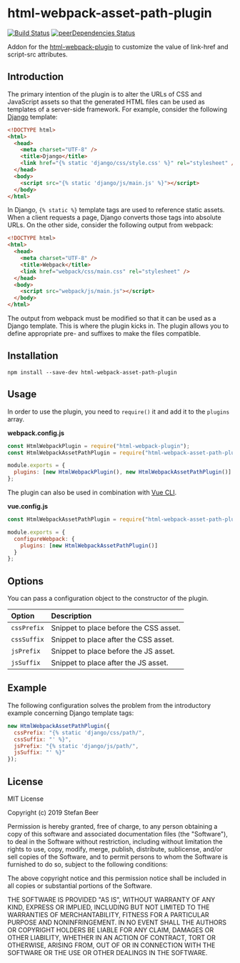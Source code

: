 # html-webpack-asset-path-plugin

[![Build Status](https://travis-ci.com/bikusta/html-webpack-asset-path-plugin.svg?branch=master)](https://travis-ci.com/bikusta/html-webpack-asset-path-plugin)
[![peerDependencies Status](https://david-dm.org/bikusta/html-webpack-asset-path-plugin/peer-status.svg)](https://david-dm.org/bikusta/html-webpack-asset-path-plugin?type=peer)

Addon for the [html-webpack-plugin](https://github.com/jantimon/html-webpack-plugin/tree/v3.2.0) to customize the value of link-href and script-src attributes.

## Introduction

The primary intention of the plugin is to alter the URLs of CSS and JavaScript assets so that the generated HTML files can be used as templates of a server-side framework. For example, consider the following [Django](https://www.djangoproject.com/) template:

```html
<!DOCTYPE html>
<html>
  <head>
    <meta charset="UTF-8" />
    <title>Django</title>
    <link href="{% static 'django/css/style.css' %}" rel="stylesheet" />
  </head>
  <body>
    <script src="{% static 'django/js/main.js' %}"></script>
  </body>
</html>
```

In Django, `{% static %}` template tags are used to reference static assets. When a client requests a page, Django converts those tags into absolute URLs. On the other side, consider the following output from webpack:

```html
<!DOCTYPE html>
<html>
  <head>
    <meta charset="UTF-8" />
    <title>Webpack</title>
    <link href="webpack/css/main.css" rel="stylesheet" />
  </head>
  <body>
    <script src="webpack/js/main.js"></script>
  </body>
</html>
```

The output from webpack must be modified so that it can be used as a Django template. This is where the plugin kicks in. The plugin allows you to define appropriate pre- and suffixes to make the files compatible.

## Installation

    npm install --save-dev html-webpack-asset-path-plugin

## Usage

In order to use the plugin, you need to `require()` it and add it to the `plugins` array.

**webpack.config.js**

```javascript
const HtmlWebpackPlugin = require("html-webpack-plugin");
const HtmlWebpackAssetPathPlugin = require("html-webpack-asset-path-plugin");

module.exports = {
  plugins: [new HtmlWebpackPlugin(), new HtmlWebpackAssetPathPlugin()]
};
```

The plugin can also be used in combination with [Vue CLI](https://cli.vuejs.org/).

**vue.config.js**

```javascript
const HtmlWebpackAssetPathPlugin = require("html-webpack-asset-path-plugin");

module.exports = {
  configureWebpack: {
    plugins: [new HtmlWebpackAssetPathPlugin()]
  }
};
```

## Options

You can pass a configuration object to the constructor of the plugin.

| Option      | Description                            |
| :---------- | :------------------------------------- |
| `cssPrefix` | Snippet to place before the CSS asset. |
| `cssSuffix` | Snippet to place after the CSS asset.  |
| `jsPrefix`  | Snippet to place before the JS asset.  |
| `jsSuffix`  | Snippet to place after the JS asset.   |

## Example

The following configuration solves the problem from the introductory example concerning Django template tags:

```javascript
new HtmlWebpackAssetPathPlugin({
  cssPrefix: "{% static 'django/css/path/",
  cssSuffix: "' %}",
  jsPrefix: "{% static 'django/js/path/",
  jsSuffix: "' %}"
});
```

## License

MIT License

Copyright (c) 2019 Stefan Beer

Permission is hereby granted, free of charge, to any person obtaining a copy of this software and associated documentation files (the "Software"), to deal in the Software without restriction, including without limitation the rights to use, copy, modify, merge, publish, distribute, sublicense, and/or sell copies of the Software, and to permit persons to whom the Software is furnished to do so, subject to the following conditions:

The above copyright notice and this permission notice shall be included in all copies or substantial portions of the Software.

THE SOFTWARE IS PROVIDED "AS IS", WITHOUT WARRANTY OF ANY KIND, EXPRESS OR IMPLIED, INCLUDING BUT NOT LIMITED TO THE WARRANTIES OF MERCHANTABILITY, FITNESS FOR A PARTICULAR PURPOSE AND NONINFRINGEMENT. IN NO EVENT SHALL THE AUTHORS OR COPYRIGHT HOLDERS BE LIABLE FOR ANY CLAIM, DAMAGES OR OTHER LIABILITY, WHETHER IN AN ACTION OF CONTRACT, TORT OR OTHERWISE, ARISING FROM, OUT OF OR IN CONNECTION WITH THE SOFTWARE OR THE USE OR OTHER DEALINGS IN THE SOFTWARE.

